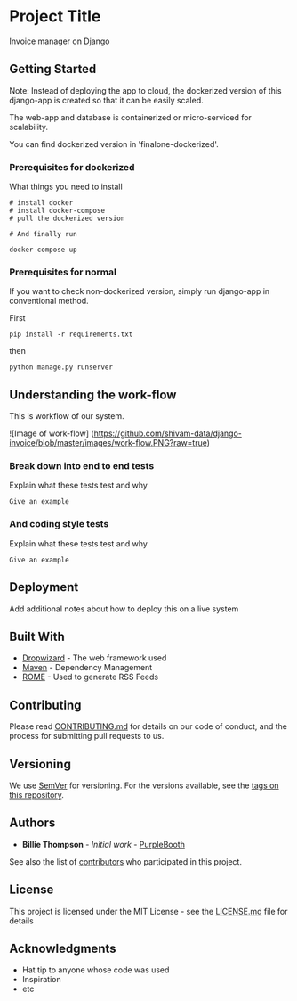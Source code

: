 # Project Title

Invoice manager on Django

## Getting Started

Note: Instead of deploying the app to cloud, the dockerized version of this django-app is created so that it can be easily scaled.

The web-app and database is containerized or micro-serviced for scalability.

You can find dockerized version in 'finalone-dockerized'.

### Prerequisites for dockerized

What things you need to install 

```
# install docker
# install docker-compose
# pull the dockerized version
```

```
# And finally run

docker-compose up
```

### Prerequisites for normal

If you want to check non-dockerized version, simply run django-app in conventional method.

First

```
pip install -r requirements.txt

```
then

```
python manage.py runserver

```

## Understanding the work-flow

This is workflow of our system.

![Image of work-flow] (https://github.com/shivam-data/django-invoice/blob/master/images/work-flow.PNG?raw=true)

### Break down into end to end tests

Explain what these tests test and why

```
Give an example
```

### And coding style tests

Explain what these tests test and why

```
Give an example
```

## Deployment

Add additional notes about how to deploy this on a live system

## Built With

* [Dropwizard](http://www.dropwizard.io/1.0.2/docs/) - The web framework used
* [Maven](https://maven.apache.org/) - Dependency Management
* [ROME](https://rometools.github.io/rome/) - Used to generate RSS Feeds

## Contributing

Please read [CONTRIBUTING.md](https://gist.github.com/PurpleBooth/b24679402957c63ec426) for details on our code of conduct, and the process for submitting pull requests to us.

## Versioning

We use [SemVer](http://semver.org/) for versioning. For the versions available, see the [tags on this repository](https://github.com/your/project/tags). 

## Authors

* **Billie Thompson** - *Initial work* - [PurpleBooth](https://github.com/PurpleBooth)

See also the list of [contributors](https://github.com/your/project/contributors) who participated in this project.

## License

This project is licensed under the MIT License - see the [LICENSE.md](LICENSE.md) file for details

## Acknowledgments

* Hat tip to anyone whose code was used
* Inspiration
* etc
